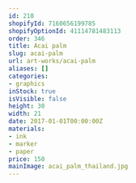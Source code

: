 ```yaml
---
id: 210
shopifyId: 7160656199785
shopifyOptionId: 41114781483113
order: 346
title: Acai palm
slug: acai-palm
url: art-works/acai-palm
aliases: []
categories:
- graphics
inStock: true
isVisible: false
height: 30
width: 21
date: 2017-01-01T00:00:00Z
materials:
- ink
- marker
- paper
price: 150
mainImage: acai_palm_thailand.jpg
---
```

